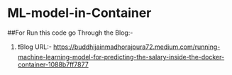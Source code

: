 # ML-model-in-Container

##For Run this code go Through the Blog:-
1. ❗Blog URL:- https://buddhijainmadhorajpura72.medium.com/running-machine-learning-model-for-predicting-the-salary-inside-the-docker-container-1088b7ff7877
